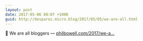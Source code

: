 ```yaml
---
layout: post
date: 2017-05-06 08:07 +1000
guid: http://desparoz.micro.blog/2017/05/05/we-are-all.html
---
```

🔗 We are all bloggers — [philbowell.com/2017/we-a...](http://philbowell.com/2017/we-are-all-bloggers/)

